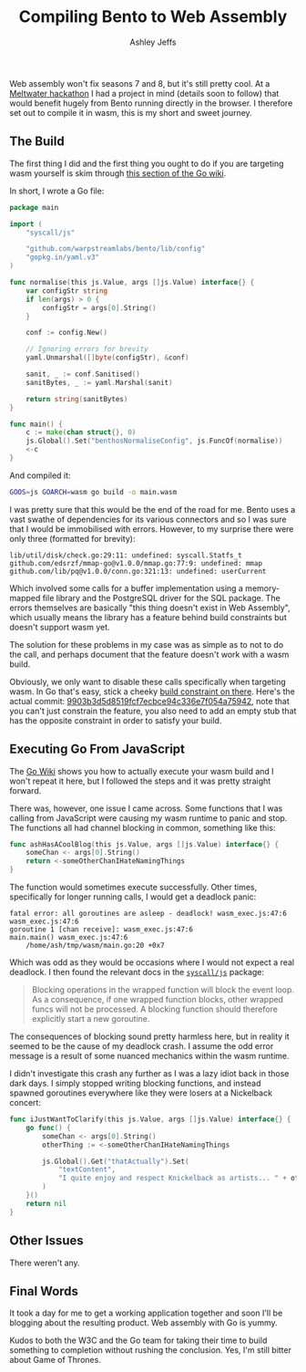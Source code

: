 ﻿---
title: "Compiling Bento to Web Assembly"
author: "Ashley Jeffs"
author_url: https://github.com/Jeffail
author_image_url: /img/ash.jpg
description: "Don't worry about why"
keywords: [
	"benthos",
	"go",
	"golang",
	"web assembly",
	"wasm",
	"gowasm",
]
tags: [ "Bento Lab" ]
---

Web assembly won't fix seasons 7 and 8, but it's still pretty cool. At a
[Meltwater hackathon](https://underthehood.meltwater.com/blog/2019/06/17/benthos-lab-a-case-study-of-hackathon-innovation/) I had a project in mind (details soon to
follow) that would benefit hugely from Bento running directly in the browser.
I therefore set out to compile it in wasm, this is my short and sweet journey.

<!--truncate-->

## The Build

The first thing I did and the first thing you ought to do if you are targeting
wasm yourself is skim through [this section of the Go wiki][wasm-go-wiki].

In short, I wrote a Go file:

``` go
package main

import (
	"syscall/js"

	"github.com/warpstreamlabs/bento/lib/config"
	"gopkg.in/yaml.v3"
)

func normalise(this js.Value, args []js.Value) interface{} {
	var configStr string
	if len(args) > 0 {
		configStr = args[0].String()
	}

	conf := config.New()

	// Ignoring errors for brevity
	yaml.Unmarshal([]byte(configStr), &conf)

	sanit, _ := conf.Sanitised()
	sanitBytes, _ := yaml.Marshal(sanit)

	return string(sanitBytes)
}

func main() {
	c := make(chan struct{}, 0)
	js.Global().Set("benthosNormaliseConfig", js.FuncOf(normalise))
	<-c
}
```

And compiled it:

``` sh
GOOS=js GOARCH=wasm go build -o main.wasm
```

I was pretty sure that this would be the end of the road for me. Bento uses a
vast swathe of dependencies for its various connectors and so I was sure that I
would be immobilised with errors. However, to my surprise there were only three
(formatted for brevity):

``` text
lib/util/disk/check.go:29:11: undefined: syscall.Statfs_t
github.com/edsrzf/mmap-go@v1.0.0/mmap.go:77:9: undefined: mmap
github.com/lib/pq@v1.0.0/conn.go:321:13: undefined: userCurrent
```

Which involved some calls for a buffer implementation using a memory-mapped file
library and the PostgreSQL driver for the SQL package. The errors themselves are
basically "this thing doesn't exist in Web Assembly", which usually means the
library has a feature behind build constraints but doesn't support wasm yet.

The solution for these problems in my case was as simple as to not to do the
call, and perhaps document that the feature doesn't work with a wasm build.

Obviously, we only want to disable these calls specifically when targeting wasm.
In Go that's easy, stick a cheeky
[build constraint on there][go-build-constraint]. Here's the actual commit:
[9903b3d5d8519fcf7ecbce94c336e7f054a75942][wasm-commit], note that you can't
just constrain the feature, you also need to add an empty stub that has the
opposite constraint in order to satisfy your build.

## Executing Go From JavaScript

The [Go Wiki][wasm-go-wiki] shows you how to actually execute your wasm build
and I won't repeat it here, but I followed the steps and it was pretty straight
forward.

There was, however, one issue I came across. Some functions that I was calling
from JavaScript were causing my wasm runtime to panic and stop. The functions
all had channel blocking in common, something like this:

``` go
func ashHasACoolBlog(this js.Value, args []js.Value) interface{} {
	someChan <- args[0].String()
	return <-someOtherChanIHateNamingThings
}
```

The function would sometimes execute successfully. Other times, specifically for
longer running calls, I would get a deadlock panic:

``` text
fatal error: all goroutines are asleep - deadlock! wasm_exec.js:47:6
wasm_exec.js:47:6
goroutine 1 [chan receive]: wasm_exec.js:47:6
main.main() wasm_exec.js:47:6
	/home/ash/tmp/wasm/main.go:20 +0x7
```

Which was odd as they would be occasions where I would not expect a real
deadlock. I then found the relevant docs in the [`syscall/js`][syscall-js-func]
package:

> Blocking operations in the wrapped function will block the event loop. As a
> consequence, if one wrapped function blocks, other wrapped funcs will not be
> processed. A blocking function should therefore explicitly start a new
> goroutine.

The consequences of blocking sound pretty harmless here, but in reality it
seemed to be the cause of my deadlock crash. I assume the odd error message is a
result of some nuanced mechanics within the wasm runtime.

I didn't investigate this crash any further as I was a lazy idiot back in those
dark days. I simply stopped writing blocking functions, and instead spawned
goroutines everywhere like they were losers at a Nickelback concert:

``` go
func iJustWantToClarify(this js.Value, args []js.Value) interface{} {
	go func() {
		someChan <- args[0].String()
		otherThing := <-someOtherChanIHateNamingThings

		js.Global().Get("thatActually").Set(
			"textContent",
			"I quite enjoy and respect Knickelback as artists... " + otherThing,
		)
	}()
	return nil
}
```

## Other Issues

There weren't any. 

## Final Words

It took a day for me to get a working application together and soon I'll be
blogging about the resulting product. Web assembly with Go is yummy.

Kudos to both the W3C and the Go team for taking their time to build something
to completion without rushing the conclusion. Yes, I'm still bitter about Game
of Thrones.

[meltwater]: https://underthehood.meltwater.com/blog/2019/06/17/benthos-lab-a-case-study-of-hackathon-innovation/
[Bento]: https://www.benthos.dev/
[wasm-go-wiki]: https://github.com/golang/go/wiki/WebAssembly
[syscall-js-func]: https://godoc.org/syscall/js#Func
[go-build-constraint]: https://golang.org/pkg/go/build/#hdr-Build_Constraints
[wasm-commit]: https://github.com/warpstreamlabs/bento/commit/9903b3d5d8519fcf7ecbce94c336e7f054a75942#diff-146b6fd87106d7f70f56facf7b1e7d98